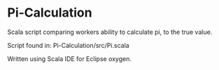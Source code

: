 # Pi-Calculation
Scala script comparing workers ability to calculate pi, to the true value.

Script found in: Pi-Calculation/src/Pi.scala

Written using Scala IDE for Eclipse oxygen.
